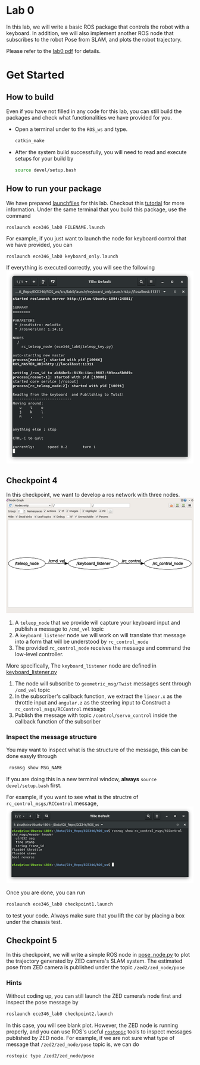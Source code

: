 # Lab 0 
In this lab, we will write a basic ROS package that controls the robot with a keyboard. In addition, we will also implement another ROS node that subscribes to the robot Pose from SLAM, and plots the robot trajectory.  

Please refer to the [lab0.pdf](lab0.pdf) for details. 

# Get Started
## How to build
Even if you have not filled in any code for this lab, you can still build the packages and check what functionalities we have provided for you.

- Open a terminal under to the ```ROS_ws``` and type.

    ```bash
    catkin_make 
    ```
- After the system build successfully, you will need to read and execute setups for your build by 
    ```bash
    source devel/setup.bash
    ```
## How to run your package
We have prepared [launchfiles](ROS_ws/src/lab0/launch) for this lab. Checkout this [tutorial](http://wiki.ros.org/ROS/Tutorials/UsingRqtconsoleRoslaunch#Using_roslaunch) for more information. Under the same terminal that you build this package, use the command
```bash
roslaunch ece346_lab0 FILENAME.launch
```
For example, if you just want to launch the node for keyboard control that we have provided, you can 
```
roslaunch ece346_lab0 keyboard_only.launch
```
If everything is executed correctly, you will see the following ![keyboard](/asset/Figures/lab0/keyboard_node.png)

## Checkpoint 4
In this checkpoint, we want to develop a ros network with three nodes.![](/asset/Figures/lab0/checkpoint4_rqt.png)
1. A ```teleop_node``` that we provide will capture your keyboard input and publish a message to ```/cmd_vel``` topic
2. A ```keyboard_listener``` node we will work on will translate that message into a form that will be understood by ```rc_control_node```
3. The provided ```rc_control_node``` receives the message and command the low-level controller.

More specifically, The ```keyboard_listener``` node are defined in [keyboard_listener.py](/ROS_ws/src/lab0/scripts/keyboard_listener.py)
1. The node will subscribe to ```geometric_msg/Twist``` messages sent through ```/cmd_vel``` topic
2. In the subscriber's callback function, we extract the ```linear.x``` as the throttle input and ```angular.z``` as the steering input to Construct a ```rc_control_msgs/RCControl``` message
3.  Publish the message with topic ```/control/servo_control``` inside the callback function of the subscriber

### Inspect the message structure
You may want to inspect what is the structure of the message, this can be done easyly through 
```bash
 rosmsg show MSG_NAME
 ```
 If you are doing this in a new terminal window, **always** ```source devel/setup.bash``` first.

For example, if you want to see what is the structre of ```rc_control_msgs/RCControl``` message, ![](/asset/Figures/lab0/rosmsg_show.png)

Once you are done, you can run 
```bash 
roslaunch ece346_lab0 checkpoint1.launch
```
to test your code. Always make sure that you lift the car by placing a box under the chassis test.

## Checkpoint 5
In this checkpoint, we will write a simple ROS node in [pose_node.py](/ROS_ws/src/lab0/scripts/pose_node.py) to plot the trajectory generated by ZED camera's SLAM system. The estimated pose from ZED camera is published under the topic ```/zed2/zed_node/pose```

### Hints
Without coding up, you can still launch the ZED camera’s node first and inspect the pose message by
```bash 
roslaunch ece346_lab0 checkpoint2.launch
```
In this case, you will see blank plot. However, the ZED node is running properly, and you can use ROS's useful [```rostopic```](http://wiki.ros.org/rostopic) tools to inspect messages published by ZED node. For example, if we are not sure what type of message that  ```/zed2/zed_node/pose``` topic is, we can do 
```bash
rostopic type /zed2/zed_node/pose
```


